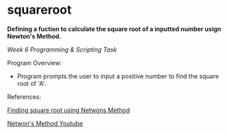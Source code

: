 # squareroot
**Defining a fuction to calculate the square root of a inputted number usign Newton's Method.**

*Week 6 Programming & Scripting Task*

Program Overview:

- Program prompts the user to input a positive number to find the square root of 'A'.

References:

[Finding square root using Netwons Method](https://www.math.upenn.edu/~kazdan/202F09/sqrt.pdf])

[Netwon's Method Youtube](https://www.youtube.com/watch?v=1uN8cBGVpfs)
